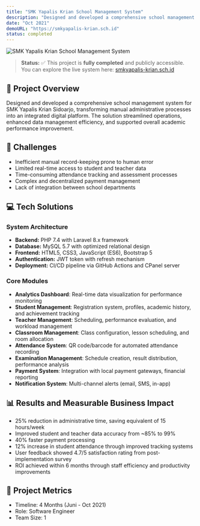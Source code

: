 ```yaml
---
title: "SMK Yapalis Krian School Management System"
description: "Designed and developed a comprehensive school management system for SMK Yapalis Krian Sidoarjo, transforming manual administrative processes into an integrated digital platform. The solution streamlined operations, enhanced data management efficiency, and supported overall academic performance improvement."
date: "Oct 2021"
demoURL: "https://smkyapalis-krian.sch.id"
status: completed
---
```


![SMK Yapalis Krian School Management System](/screen-smkyapalis.png)

> **Status:** ✅ This project is **fully completed** and publicly accessible.  
> You can explore the live system here: <a href="https://smkyapalis-krian.sch.id" target="_blank" rel="noopener noreferrer">smkyapalis-krian.sch.id</a>


## 📖 Project Overview
Designed and developed a comprehensive school management system for SMK Yapalis Krian Sidoarjo, transforming manual administrative processes into an integrated digital platform. The solution streamlined operations, enhanced data management efficiency, and supported overall academic performance improvement.

## 🎯 Challenges
- Inefficient manual record-keeping prone to human error
- Limited real-time access to student and teacher data  
- Time-consuming attendance tracking and assessment processes
- Complex and decentralized payment management
- Lack of integration between school departments

## 💻 Tech Solutions
### System Architecture
- **Backend:** PHP 7.4 with Laravel 8.x framework
- **Database:** MySQL 5.7 with optimized relational design
- **Frontend:** HTML5, CSS3, JavaScript (ES6), Bootstrap 5
- **Authentication:** JWT token with refresh mechanism
- **Deployment:** CI/CD pipeline via GitHub Actions and CPanel server

### Core Modules
- **Analytics Dashboard**: Real-time data visualization for performance monitoring
- **Student Management**: Registration system, profiles, academic history, and achievement tracking
- **Teacher Management**: Scheduling, performance evaluation, and workload management
- **Classroom Management**: Class configuration, lesson scheduling, and room allocation
- **Attendance System**: QR code/barcode for automated attendance recording
- **Examination Management**: Schedule creation, result distribution, performance analysis
- **Payment System**: Integration with local payment gateways, financial reporting
- **Notification System**: Multi-channel alerts (email, SMS, in-app)

## 📊 Results and Measurable Business Impact
- 25% reduction in administrative time, saving equivalent of 15 hours/week
- Improved student and teacher data accuracy from ~85% to 99%
- 40% faster payment processing 
- 12% increase in student attendance through improved tracking systems
- User feedback showed 4.7/5 satisfaction rating from post-implementation survey
- ROI achieved within 6 months through staff efficiency and productivity improvements

## 📝 Project Metrics
- Timeline: 4 Months (Juni - Oct 2021)
- Role: Software Engineer
- Team Size: 1